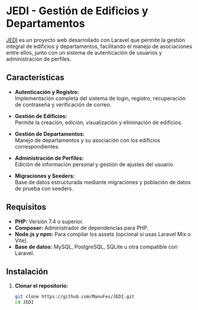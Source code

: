 # JEDI - Gestión de Edificios y Departamentos

[JEDI](https://github.com/ManuFes/JEDI) es un proyecto web desarrollado con Laravel que permite la gestión integral de edificios y departamentos, facilitando el manejo de asociaciones entre ellos, junto con un sistema de autenticación de usuarios y administración de perfiles.

## Características

- **Autenticación y Registro:**  
  Implementación completa del sistema de login, registro, recuperación de contraseña y verificación de correo.
  
- **Gestión de Edificios:**  
  Permite la creación, edición, visualización y eliminación de edificios.
  
- **Gestión de Departamentos:**  
  Manejo de departamentos y su asociación con los edificios correspondientes.
  
- **Administración de Perfiles:**  
  Edición de información personal y gestión de ajustes del usuario.
  
- **Migraciones y Seeders:**  
  Base de datos estructurada mediante migraciones y población de datos de prueba con seeders.

## Requisitos

- **PHP:** Versión 7.4 o superior.
- **Composer:** Administrador de dependencias para PHP.
- **Node.js y npm:** Para compilar los assets (opcional si usas Laravel Mix o Vite).
- **Base de datos:** MySQL, PostgreSQL, SQLite u otra compatible con Laravel.

## Instalación

1. **Clonar el repositorio:**

   ```bash
   git clone https://github.com/ManuFes/JEDI.git
   cd JEDI
